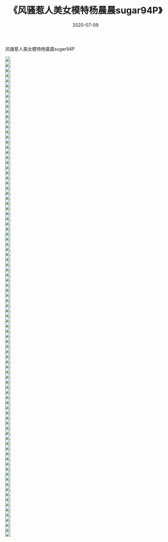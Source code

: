 ﻿---
layout: post
title:  《风骚惹人美女模特杨晨晨sugar94P》
date:   2020-07-09
img: http://pic.660000.xyz/1:/性感/2020/风骚惹人美女模特杨晨晨sugar94P/000.jpg
categories: [美女, 清纯, 唯美]
---

风骚惹人美女模特杨晨晨sugar94P

  ![](http://pic.660000.xyz/1:/性感/2020/风骚惹人美女模特杨晨晨sugar94P/001.jpg) <br> ![](http://pic.660000.xyz/1:/性感/2020/风骚惹人美女模特杨晨晨sugar94P/002.jpg) <br> ![](http://pic.660000.xyz/1:/性感/2020/风骚惹人美女模特杨晨晨sugar94P/003.jpg) <br> ![](http://pic.660000.xyz/1:/性感/2020/风骚惹人美女模特杨晨晨sugar94P/004.jpg) <br> ![](http://pic.660000.xyz/1:/性感/2020/风骚惹人美女模特杨晨晨sugar94P/005.jpg) <br> ![](http://pic.660000.xyz/1:/性感/2020/风骚惹人美女模特杨晨晨sugar94P/006.jpg) <br> ![](http://pic.660000.xyz/1:/性感/2020/风骚惹人美女模特杨晨晨sugar94P/007.jpg) <br> ![](http://pic.660000.xyz/1:/性感/2020/风骚惹人美女模特杨晨晨sugar94P/008.jpg) <br> ![](http://pic.660000.xyz/1:/性感/2020/风骚惹人美女模特杨晨晨sugar94P/009.jpg) <br> ![](http://pic.660000.xyz/1:/性感/2020/风骚惹人美女模特杨晨晨sugar94P/010.jpg) <br> ![](http://pic.660000.xyz/1:/性感/2020/风骚惹人美女模特杨晨晨sugar94P/011.jpg) <br> ![](http://pic.660000.xyz/1:/性感/2020/风骚惹人美女模特杨晨晨sugar94P/012.jpg) <br> ![](http://pic.660000.xyz/1:/性感/2020/风骚惹人美女模特杨晨晨sugar94P/013.jpg) <br> ![](http://pic.660000.xyz/1:/性感/2020/风骚惹人美女模特杨晨晨sugar94P/014.jpg) <br> ![](http://pic.660000.xyz/1:/性感/2020/风骚惹人美女模特杨晨晨sugar94P/015.jpg) <br> ![](http://pic.660000.xyz/1:/性感/2020/风骚惹人美女模特杨晨晨sugar94P/016.jpg) <br> ![](http://pic.660000.xyz/1:/性感/2020/风骚惹人美女模特杨晨晨sugar94P/017.jpg) <br> ![](http://pic.660000.xyz/1:/性感/2020/风骚惹人美女模特杨晨晨sugar94P/018.jpg) <br> ![](http://pic.660000.xyz/1:/性感/2020/风骚惹人美女模特杨晨晨sugar94P/019.jpg) <br> ![](http://pic.660000.xyz/1:/性感/2020/风骚惹人美女模特杨晨晨sugar94P/020.jpg) <br> ![](http://pic.660000.xyz/1:/性感/2020/风骚惹人美女模特杨晨晨sugar94P/021.jpg) <br> ![](http://pic.660000.xyz/1:/性感/2020/风骚惹人美女模特杨晨晨sugar94P/022.jpg) <br> ![](http://pic.660000.xyz/1:/性感/2020/风骚惹人美女模特杨晨晨sugar94P/023.jpg) <br> ![](http://pic.660000.xyz/1:/性感/2020/风骚惹人美女模特杨晨晨sugar94P/024.jpg) <br> ![](http://pic.660000.xyz/1:/性感/2020/风骚惹人美女模特杨晨晨sugar94P/025.jpg) <br> ![](http://pic.660000.xyz/1:/性感/2020/风骚惹人美女模特杨晨晨sugar94P/026.jpg) <br> ![](http://pic.660000.xyz/1:/性感/2020/风骚惹人美女模特杨晨晨sugar94P/027.jpg) <br> ![](http://pic.660000.xyz/1:/性感/2020/风骚惹人美女模特杨晨晨sugar94P/028.jpg) <br> ![](http://pic.660000.xyz/1:/性感/2020/风骚惹人美女模特杨晨晨sugar94P/029.jpg) <br> ![](http://pic.660000.xyz/1:/性感/2020/风骚惹人美女模特杨晨晨sugar94P/030.jpg) <br> ![](http://pic.660000.xyz/1:/性感/2020/风骚惹人美女模特杨晨晨sugar94P/031.jpg) <br> ![](http://pic.660000.xyz/1:/性感/2020/风骚惹人美女模特杨晨晨sugar94P/032.jpg) <br> ![](http://pic.660000.xyz/1:/性感/2020/风骚惹人美女模特杨晨晨sugar94P/033.jpg) <br> ![](http://pic.660000.xyz/1:/性感/2020/风骚惹人美女模特杨晨晨sugar94P/034.jpg) <br> ![](http://pic.660000.xyz/1:/性感/2020/风骚惹人美女模特杨晨晨sugar94P/035.jpg) <br> ![](http://pic.660000.xyz/1:/性感/2020/风骚惹人美女模特杨晨晨sugar94P/036.jpg) <br> ![](http://pic.660000.xyz/1:/性感/2020/风骚惹人美女模特杨晨晨sugar94P/037.jpg) <br> ![](http://pic.660000.xyz/1:/性感/2020/风骚惹人美女模特杨晨晨sugar94P/038.jpg) <br> ![](http://pic.660000.xyz/1:/性感/2020/风骚惹人美女模特杨晨晨sugar94P/039.jpg) <br> ![](http://pic.660000.xyz/1:/性感/2020/风骚惹人美女模特杨晨晨sugar94P/040.jpg) <br> ![](http://pic.660000.xyz/1:/性感/2020/风骚惹人美女模特杨晨晨sugar94P/041.jpg) <br> ![](http://pic.660000.xyz/1:/性感/2020/风骚惹人美女模特杨晨晨sugar94P/042.jpg) <br> ![](http://pic.660000.xyz/1:/性感/2020/风骚惹人美女模特杨晨晨sugar94P/043.jpg) <br> ![](http://pic.660000.xyz/1:/性感/2020/风骚惹人美女模特杨晨晨sugar94P/044.jpg) <br> ![](http://pic.660000.xyz/1:/性感/2020/风骚惹人美女模特杨晨晨sugar94P/045.jpg) <br> ![](http://pic.660000.xyz/1:/性感/2020/风骚惹人美女模特杨晨晨sugar94P/046.jpg) <br> ![](http://pic.660000.xyz/1:/性感/2020/风骚惹人美女模特杨晨晨sugar94P/047.jpg) <br> ![](http://pic.660000.xyz/1:/性感/2020/风骚惹人美女模特杨晨晨sugar94P/048.jpg) <br> ![](http://pic.660000.xyz/1:/性感/2020/风骚惹人美女模特杨晨晨sugar94P/049.jpg) <br> ![](http://pic.660000.xyz/1:/性感/2020/风骚惹人美女模特杨晨晨sugar94P/050.jpg) <br> ![](http://pic.660000.xyz/1:/性感/2020/风骚惹人美女模特杨晨晨sugar94P/051.jpg) <br> ![](http://pic.660000.xyz/1:/性感/2020/风骚惹人美女模特杨晨晨sugar94P/052.jpg) <br> ![](http://pic.660000.xyz/1:/性感/2020/风骚惹人美女模特杨晨晨sugar94P/053.jpg) <br> ![](http://pic.660000.xyz/1:/性感/2020/风骚惹人美女模特杨晨晨sugar94P/054.jpg) <br> ![](http://pic.660000.xyz/1:/性感/2020/风骚惹人美女模特杨晨晨sugar94P/055.jpg) <br> ![](http://pic.660000.xyz/1:/性感/2020/风骚惹人美女模特杨晨晨sugar94P/056.jpg) <br> ![](http://pic.660000.xyz/1:/性感/2020/风骚惹人美女模特杨晨晨sugar94P/057.jpg) <br> ![](http://pic.660000.xyz/1:/性感/2020/风骚惹人美女模特杨晨晨sugar94P/058.jpg) <br> ![](http://pic.660000.xyz/1:/性感/2020/风骚惹人美女模特杨晨晨sugar94P/059.jpg) <br> ![](http://pic.660000.xyz/1:/性感/2020/风骚惹人美女模特杨晨晨sugar94P/060.jpg) <br> ![](http://pic.660000.xyz/1:/性感/2020/风骚惹人美女模特杨晨晨sugar94P/061.jpg) <br> ![](http://pic.660000.xyz/1:/性感/2020/风骚惹人美女模特杨晨晨sugar94P/062.jpg) <br> ![](http://pic.660000.xyz/1:/性感/2020/风骚惹人美女模特杨晨晨sugar94P/063.jpg) <br> ![](http://pic.660000.xyz/1:/性感/2020/风骚惹人美女模特杨晨晨sugar94P/064.jpg) <br> ![](http://pic.660000.xyz/1:/性感/2020/风骚惹人美女模特杨晨晨sugar94P/065.jpg) <br> ![](http://pic.660000.xyz/1:/性感/2020/风骚惹人美女模特杨晨晨sugar94P/066.jpg) <br> ![](http://pic.660000.xyz/1:/性感/2020/风骚惹人美女模特杨晨晨sugar94P/067.jpg) <br> ![](http://pic.660000.xyz/1:/性感/2020/风骚惹人美女模特杨晨晨sugar94P/068.jpg) <br> ![](http://pic.660000.xyz/1:/性感/2020/风骚惹人美女模特杨晨晨sugar94P/069.jpg) <br> ![](http://pic.660000.xyz/1:/性感/2020/风骚惹人美女模特杨晨晨sugar94P/070.jpg) <br> ![](http://pic.660000.xyz/1:/性感/2020/风骚惹人美女模特杨晨晨sugar94P/071.jpg) <br> ![](http://pic.660000.xyz/1:/性感/2020/风骚惹人美女模特杨晨晨sugar94P/072.jpg) <br> ![](http://pic.660000.xyz/1:/性感/2020/风骚惹人美女模特杨晨晨sugar94P/073.jpg) <br> ![](http://pic.660000.xyz/1:/性感/2020/风骚惹人美女模特杨晨晨sugar94P/074.jpg) <br> ![](http://pic.660000.xyz/1:/性感/2020/风骚惹人美女模特杨晨晨sugar94P/075.jpg) <br> ![](http://pic.660000.xyz/1:/性感/2020/风骚惹人美女模特杨晨晨sugar94P/076.jpg) <br> ![](http://pic.660000.xyz/1:/性感/2020/风骚惹人美女模特杨晨晨sugar94P/077.jpg) <br> ![](http://pic.660000.xyz/1:/性感/2020/风骚惹人美女模特杨晨晨sugar94P/078.jpg) <br> ![](http://pic.660000.xyz/1:/性感/2020/风骚惹人美女模特杨晨晨sugar94P/079.jpg) <br> ![](http://pic.660000.xyz/1:/性感/2020/风骚惹人美女模特杨晨晨sugar94P/080.jpg) <br> ![](http://pic.660000.xyz/1:/性感/2020/风骚惹人美女模特杨晨晨sugar94P/081.jpg) <br> ![](http://pic.660000.xyz/1:/性感/2020/风骚惹人美女模特杨晨晨sugar94P/082.jpg) <br> ![](http://pic.660000.xyz/1:/性感/2020/风骚惹人美女模特杨晨晨sugar94P/083.jpg) <br> ![](http://pic.660000.xyz/1:/性感/2020/风骚惹人美女模特杨晨晨sugar94P/084.jpg) <br> ![](http://pic.660000.xyz/1:/性感/2020/风骚惹人美女模特杨晨晨sugar94P/085.jpg) <br> ![](http://pic.660000.xyz/1:/性感/2020/风骚惹人美女模特杨晨晨sugar94P/086.jpg) <br> ![](http://pic.660000.xyz/1:/性感/2020/风骚惹人美女模特杨晨晨sugar94P/087.jpg) <br> ![](http://pic.660000.xyz/1:/性感/2020/风骚惹人美女模特杨晨晨sugar94P/088.jpg) <br> ![](http://pic.660000.xyz/1:/性感/2020/风骚惹人美女模特杨晨晨sugar94P/089.jpg) <br> ![](http://pic.660000.xyz/1:/性感/2020/风骚惹人美女模特杨晨晨sugar94P/090.jpg) <br> ![](http://pic.660000.xyz/1:/性感/2020/风骚惹人美女模特杨晨晨sugar94P/091.jpg) <br> ![](http://pic.660000.xyz/1:/性感/2020/风骚惹人美女模特杨晨晨sugar94P/092.jpg) <br> ![](http://pic.660000.xyz/1:/性感/2020/风骚惹人美女模特杨晨晨sugar94P/093.jpg) <br> ![](http://pic.660000.xyz/1:/性感/2020/风骚惹人美女模特杨晨晨sugar94P/094.jpg) <br>